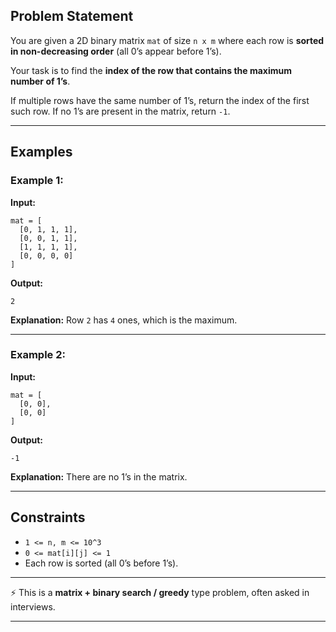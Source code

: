 ## Problem Statement

You are given a 2D binary matrix `mat` of size `n x m` where each row is **sorted in non-decreasing order** (all 0’s appear before 1’s).

Your task is to find the **index of the row that contains the maximum number of 1’s**.

If multiple rows have the same number of 1’s, return the index of the first such row.
If no 1’s are present in the matrix, return `-1`.

---

## Examples

### Example 1:

**Input:**

```
mat = [
  [0, 1, 1, 1],
  [0, 0, 1, 1],
  [1, 1, 1, 1],
  [0, 0, 0, 0]
]
```

**Output:**

```
2
```

**Explanation:**
Row `2` has `4` ones, which is the maximum.

---

### Example 2:

**Input:**

```
mat = [
  [0, 0],
  [0, 0]
]
```

**Output:**

```
-1
```

**Explanation:**
There are no 1’s in the matrix.

---

## Constraints

* `1 <= n, m <= 10^3`
* `0 <= mat[i][j] <= 1`
* Each row is sorted (all 0’s before 1’s).

---

⚡ This is a **matrix + binary search / greedy** type problem, often asked in interviews.

---
